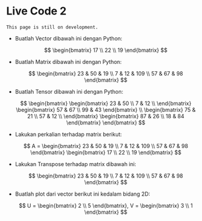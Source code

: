 # Live Code 2

```{attention}
This page is still on development.
```

- Buatlah Vector dibawah ini dengan Python:

  $$
  \begin{bmatrix}
  17 \\
  22 \\
  19
  \end{bmatrix}
  $$

- Buatlah Matrix dibawah ini dengan Python:

  $$
  \begin{bmatrix}
  23 & 50 & 19 \\
  7 & 12 & 109 \\
  57 & 67 & 98
  \end{bmatrix}
  $$

- Buatlah Tensor dibawah ini dengan Python:

  $$
  \begin{bmatrix}   \begin{bmatrix}   23 & 50 \\   7 & 12 \\   \end{bmatrix}   \begin{bmatrix}   57 & 67 \\   99 & 43   \end{bmatrix} \\    \begin{bmatrix}   75 & 21 \\   57 & 12 \\   \end{bmatrix}   \begin{bmatrix}   87 & 26 \\   18 & 84   \end{bmatrix}   \end{bmatrix}
  $$

- Lakukan perkalian terhadap matrix berikut:

  $$
  A =
  \begin{bmatrix}
  23 & 50 & 19 \\
  7 & 12 & 109 \\
  57 & 67 & 98
  \end{bmatrix}
  \begin{bmatrix}
  17 \\
  22 \\
  19
  \end{bmatrix}
  $$

- Lakukan Transpose terhadap matrix dibawah ini:

  $$
  \begin{bmatrix}
  23 & 50 & 19 \\
  7 & 12 & 109 \\
  57 & 67 & 98
  \end{bmatrix}
  $$

- Buatlah plot dari vector berikut ini kedalam bidang 2D:

  $$
  U =
  \begin{bmatrix}
  2 \\ 5
  \end{bmatrix},
  V =
  \begin{bmatrix}
  3 \\ 1
  \end{bmatrix}
  $$
